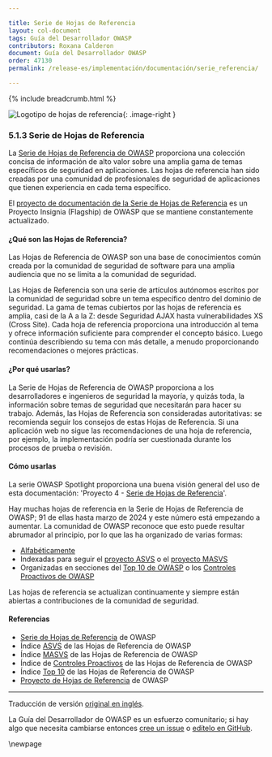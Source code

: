 ```yaml
---

title: Serie de Hojas de Referencia
layout: col-document
tags: Guía del Desarrollador OWASP
contributors: Roxana Calderon
document: Guía del Desarrollador OWASP
order: 47130
permalink: /release-es/implementación/documentación/serie_referencia/

---
```


{% include breadcrumb.html %}

<style type="text/css">
.image-right {
  height: 180px;
  display: block;
  margin-left: auto;
  margin-right: auto;
  float: right;
}
</style>

![Logotipo de hojas de referencia](../../../../assets/images/logos/cheatsheets.png "Hojas de Referencia de OWASP"){: .image-right }

### 5.1.3 Serie de Hojas de Referencia

La [Serie de Hojas de Referencia de OWASP][cheatsheets] proporciona una colección concisa de información de alto valor
sobre una amplia gama de temas específicos de seguridad en aplicaciones.
Las hojas de referencia han sido creadas por una comunidad de profesionales de seguridad de aplicaciones
que tienen experiencia en cada tema específico.

El [proyecto de documentación de la Serie de Hojas de Referencia][csproject] es un Proyecto Insignia (Flagship) de OWASP
que se mantiene constantemente actualizado.

#### ¿Qué son las Hojas de Referencia?

Las Hojas de Referencia de OWASP son una base de conocimientos común creada por la comunidad de seguridad de software
para una amplia audiencia que no se limita a la comunidad de seguridad.

Las Hojas de Referencia son una serie de artículos autónomos escritos por la comunidad de seguridad
sobre un tema específico dentro del dominio de seguridad.
La gama de temas cubiertos por las hojas de referencia es amplia, casi de la A a la Z:
desde Seguridad AJAX hasta vulnerabilidades XS (Cross Site).
Cada hoja de referencia proporciona una introducción al tema y ofrece información suficiente para comprender el concepto básico.
Luego continúa describiendo su tema con más detalle, a menudo proporcionando recomendaciones o mejores prácticas.

#### ¿Por qué usarlas?

La Serie de Hojas de Referencia de OWASP proporciona a los desarrolladores e ingenieros de seguridad la mayoría, y quizás toda,
la información sobre temas de seguridad que necesitarán para hacer su trabajo.
Además, las Hojas de Referencia son consideradas autoritativas: se recomienda seguir los consejos de estas Hojas de Referencia.
Si una aplicación web no sigue las recomendaciones de una hoja de referencia, por ejemplo,
la implementación podría ser cuestionada durante los procesos de prueba o revisión.

#### Cómo usarlas

La serie OWASP Spotlight proporciona una buena visión general del uso de esta documentación:
'Proyecto 4 - [Serie de Hojas de Referencia][spotlight04]'.

Hay muchas hojas de referencia en la Serie de Hojas de Referencia de OWASP;
91 de ellas hasta marzo de 2024 y este número está empezando a aumentar.
La comunidad de OWASP reconoce que esto puede resultar abrumador al principio, por lo que las ha organizado de varias formas:

* [Alfabéticamente][cheatsheet-alpha]
* Indexadas para seguir el [proyecto ASVS][csasvs] o el [proyecto MASVS][csmasvs]
* Organizadas en secciones del [Top 10 de OWASP][cstop10] o los [Controles Proactivos de OWASP][csproactive]

Las hojas de referencia se actualizan continuamente y siempre están abiertas a contribuciones de la comunidad de seguridad.

#### Referencias

* [Serie de Hojas de Referencia][cheatsheets] de OWASP
* Índice [ASVS][csasvs] de las Hojas de Referencia de OWASP
* Índice [MASVS][csmasvs] de las Hojas de Referencia de OWASP
* Índice de [Controles Proactivos][csproactive] de las Hojas de Referencia de OWASP
* Índice [Top 10][cstop10] de las Hojas de Referencia de OWASP
* [Proyecto de Hojas de Referencia][csproject] de OWASP

----
Traducción de versión [original en inglés][release070103].

La Guía del Desarrollador de OWASP es un esfuerzo comunitario; si hay algo que necesita cambiarse
entonces [cree un issue][issue070103] o [edítelo en GitHub][edit070103].

[release070103]: https://github.com/OWASP/www-project-developer-guide/blob/main/release/07-implementation/01-documentation/03-cheatsheets.md
[csproject]: https://owasp.org/www-project-cheat-sheets/
[cheatsheets]: https://cheatsheetseries.owasp.org/
[cheatsheet-alpha]: https://cheatsheetseries.owasp.org/Glossary
[csasvs]: https://cheatsheetseries.owasp.org/IndexASVS
[csmasvs]: https://cheatsheetseries.owasp.org/IndexMASVS.html
[csproactive]: https://cheatsheetseries.owasp.org/IndexProactiveControls.html
[cstop10]: https://cheatsheetseries.owasp.org/IndexTopTen.html
[edit070103]: https://github.com/OWASP/www-project-developer-guide/blob/main/draft/07-implementation/01-documentation/03-cheatsheets.md
[issue070103]: https://github.com/OWASP/www-project-developer-guide/issues/new?labels=content&template=request.md&title=Update:%2007-implementation/01-documentation/03-cheatsheets
[spotlight04]: https://youtu.be/S1cVYRDeiPQ

\newpage